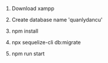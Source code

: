 1. Download xampp

2. Create database name 'quanlydancu'

3. npm install 

4. npx sequelize-cli db:migrate

5. npm run start
